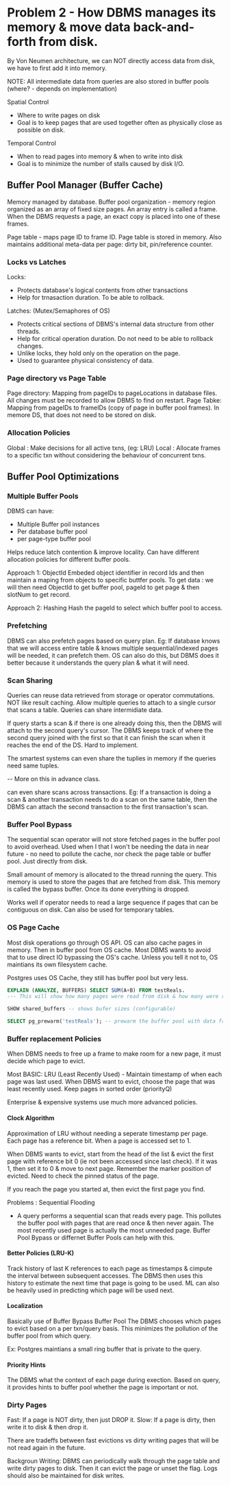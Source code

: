 # Problem 2 - How DBMS manages its memory & move data back-and-forth from disk.

By Von Neumen architecture, we can NOT directly access data from disk, we have to first add it into memory.

NOTE: All intermediate data from queries are also stored in buffer pools (where? - depends on implementation)

Spatial Control
- Where to write pages on disk
- Goal is to keep pages that are used together often as physically close as possible on disk.

Temporal Control
- When to read pages into memory & when to write into disk
- Goal is to minimize the number of stalls caused by disk I/O.

## Buffer Pool Manager (Buffer Cache)
Memory managed by database.
Buffer pool organization - memory region organized as an array of fixed size pages. An array entry is called a frame. When the DBMS requests a page, an exact copy is placed into one of these frames.

Page table - maps page ID to frame ID. Page table is stored in memory. Also maintains additional meta-data per page: dirty bit, pin/reference counter.

### Locks vs Latches

Locks:
- Protects database's logical contents from other transactions
- Help for trnasaction duration. To be able to rollback.

Latches: (Mutex/Semaphores of OS)
- Protects critical sections of DBMS's internal data structure from other threads.
- Help for critical operation duration. Do not need to be able to rollback changes.
- Unlike locks, they hold only on the operation on the page.
- Used to guarantee physical consistency of data.

### Page directory vs Page Table
Page directory: Mapping from pageIDs to pageLocations in database files. All changes must be recorded to allow DBMS to find on restart.
Page Tabke: Mapping from pageIDs to frameIDs (copy of page in buffer pool frames). In memore DS, that does not need to be stored on disk.

### Allocation Policies
Global : Make decisions for all active txns, (eg: LRU)
Local : Allocate frames to a specific txn without considering the behaviour of concurrent txns.

## Buffer Pool Optimizations

### Multiple Buffer Pools
DBMS can have:
- Multiple Buffer poil instances
- Per database buffer pool
- per page-type buffer pool

Helps reduce latch contention & improve locality. Can have different allocation policies for different buffer pools.

Approach 1: ObjectId
Embeded object identifier in record Ids and then maintain a maping from objects to specific buttfer pools.
To get data : we will then need ObjectId to get buffer pool, pageId to get page & then slotNum to get record.

Approach 2: Hashing
Hash the pageId to select which buffer pool to access.

### Prefetching
DBMS can also prefetch pages based on query plan. Eg: If database knows that we will access entire table & knows multiple sequential/indexed pages will be needed, it can prefetch them. OS can also do this, but DBMS does it better because it understands the query plan & what it will need.

### Scan Sharing
Queries can reuse data retrieved from storage or operator commutations. NOT like result caching.
Allow multiple queries to attach to a single cursor that scans a table. Queries can share intermidiate data.

If query starts a scan & if there is one already doing this, then the DBMS will attach to the second query's cursor. The DBMS keeps track of where the second query joined with the first so that it can finish the scan when it reaches the end of the DS. Hard to implement.

The smartest systems can even share the tuplies in memory if the queries need same tuples.

-- More on this in advance class.

can even share scans across transactions. Eg: If a transaction is doing a scan & another transaction needs to do a scan on the same table, then the DBMS can attach the second transaction to the first transaction's scan.

### Buffer Pool Bypass

The sequential scan operator will not store fetched pages in the buffer pool to avoid overhead.
Used when I that I won't be needing the data in near future - no need to pollute the cache, nor check the page table or buffer pool. Just directly from disk.

Small amount of memory is allocated to the thread running the query. This memory is used to store the pages that are fetched from disk. This memory is called the bypass buffer. Once its done everything is dropped.

Works well if operator needs to read a large sequence if pages that can be contiguous on disk.
Can also be used for temporary tables.

### OS Page Cache
Most disk operations go through OS API. OS can also cache pages in memory. Then in buffer pool from OS cache. Most DBMS wants to avoid that to use direct IO bypassing the OS's cache. Unless you tell it not to, OS maintians its own filesystem cache.

Postgres uses OS Cache, they still has buffer pool but very less.

```sql
EXPLAIN (ANALYZE, BUFFERS) SELECT SUM(A+B) FROM testReals.
--- This will show how many pages were read from disk & how many were read from buffer pool.

SHOW shared_buffers -- shows bufer sizes (configurable)

SELECT pg_prewarm('testReals'); -- prewarm the buffer pool with data from table. Will only load what it can fit in buffer pool.
```


### Buffer replacement Policies
When DBMS needs to free up a frame to make room for a new page, it must decide which page to evict.

Most BASIC: LRU (Least Recently Used) - Maintain timestamp of when each page was last used. When DBMS want to evict, choose the page that was least recently used. Keep pages in sorted order (priorityQ)

Enterprise & expensive systems use much more advanced policies.

#### Clock Algorithm
Approximation of LRU without needing a seperate timestamp per page. Each page has a reference bit. When a page is accessed set to 1.

When DBMS wants to evict, start from the head of the list & evict the first page with reference bit 0 (ie not been accessed since last check). If it was 1, then set it to 0 & move to next page. Remember the marker position of evicted. Need to check the pinned status of the page.

If you reach the page you started at, then evict the first page you find.

Problems : Sequential Flooding
- A query performs a sequential scan that reads every page. This pollutes the buffer pool with pages that are read once & then never again. The most recently used page is actually the most unneeded page. Buffer Pool Bypass or differnet Buffer Pools can help with this.

#### Better Policies (LRU-K)

Track history of last K references to each page as timestamps & cimpute the interval between subsequent accesses. The DBMS then uses this history to estimate the next time that page is going to be used. ML can also be heavily used in predicting which page will be used next.

#### Localization

Basically use of Buffer Bypass Buffer Pool
The DBMS chooses which pages to evict based on a per txn/query basis. This minimizes the pollution of the buffer pool from which query.

Ex: Postgres maintians a small ring buffer that is private to the query.

#### Priority Hints
The DBMS what the context of each page during exection. Based on query, it provides hints to buffer pool whether the page is important or not.


### Dirty Pages
Fast: If a page is NOT dirty, then just DROP it.
Slow: If a page is dirty, then write it to disk & then drop it.

There are tradeffs between fast evictions vs dirty writing pages that will be not read again in the future.

Backgroun Writing: DBMS can periodically walk through the page table and write dirty pages to disk. Then it can evict the page or unset the flag. Logs should also be maintained for disk writes.